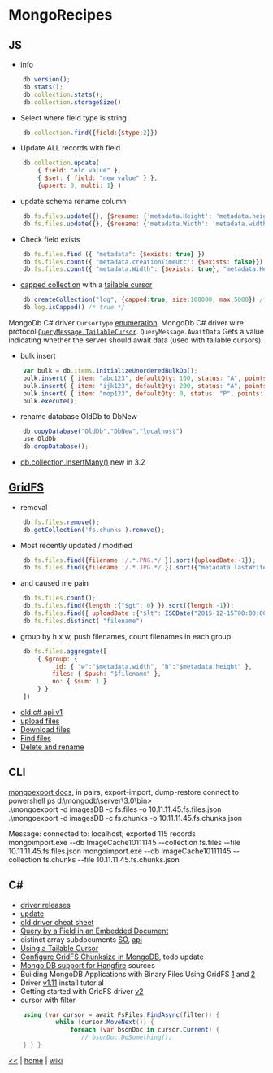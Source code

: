 # MongoRecipes

## JS

+ info
```js
    db.version(); 
    db.stats();
	db.collection.stats();
	db.collection.storageSize()
```
+ Select where field type is string  
```js
	db.collection.find({field:{$type:2}})
```
+ Update ALL records with field  
```js
	db.collection.update(  
		{ field: "old value" },  
		{ $set: { field: "new value" } },  
		{upsert: 0, multi: 1} ) 
```
+ update schema rename column
```js
	db.fs.files.update({}, {$rename: {'metadata.Height': 'metadata.height'}}, {multi:true});     
	db.fs.files.update({}, {$rename: {'metadata.Width': 'metadata.width'}}, {multi:true});  
```
+ Check field exists  
```js
	db.fs.files.find ({ "metadata": {$exists: true} }) 
	db.fs.files.count({ "metadata.creationTimeUtc": {$exists: false}}) 
	db.fs.files.count({ "metadata.Width": {$exists: true}, "metadata.Height": {$exists: true}}) 
```
+ [capped collection](https://docs.mongodb.com/manual/core/capped-collections) with a [tailable cursor](https://docs.mongodb.com/manual/tutorial/create-tailable-cursor/)
```js
    db.createCollection("log", {capped:true, size:100000, max:5000}) /* { "ok" : 1 } */
    db.log.isCapped() /* true */
```
MongoDb C# driver `CursorType` [enumeration](http://api.mongodb.com/csharp/current/html/T_MongoDB_Driver_CursorType.htm).
MongoDb C# driver wire protocol [`QueryMessage.TailableCursor`](http://api.mongodb.com/csharp/current/html/P_MongoDB_Driver_Core_WireProtocol_Messages_QueryMessage_TailableCursor.htm).
`QueryMessage.AwaitData` Gets a value indicating whether the server should await data (used with tailable cursors). 
+ bulk insert  
```js
	var bulk = db.items.initializeUnorderedBulkOp(); 
	bulk.insert( { item: "abc123", defaultQty: 100, status: "A", points: 100 } ); 
	bulk.insert( { item: "ijk123", defaultQty: 200, status: "A", points: 200 } ); 
	bulk.insert( { item: "mop123", defaultQty: 0, status: "P", points: 0 } ); 
	bulk.execute();
```
+ rename database OldDb to DbNew 
```js
	db.copyDatabase("OldDb","DbNew","localhost") 
	use OldDb 
	db.dropDatabase();
```  
+ [db.collection.insertMany()](https://docs.mongodb.com/manual/reference/method/db.collection.insertMany/) new in 3.2

## [GridFS](https://stackoverflow.com/tags/gridfs/info)

+  removal
```js
    db.fs.files.remove(); 
    db.getCollection('fs.chunks').remove();
```
+ Most recently updated / modified     
```js
    db.fs.files.find({filename :/.*.PNG.*/ }).sort({uploadDate:-1});
	db.fs.files.find({filename :/.*.JPG.*/ }).sort({"metadata.lastWriteTimeUtc":-1})
```
+ and caused me pain
```js
    db.fs.files.count(); 
    db.fs.files.find({length :{"$gt": 0} }).sort({length:-1}); 
	db.fs.files.find({ uploadDate :{"$lt": ISODate("2015-12-15T00:00:00.000Z")} },{"_id":0,"filename":1, uploadDate:1}).sort({uploadDate:-1}).pretty()
	db.fs.files.distinct( "filename")
```
+ group by h x w, push filenames, count filenames in each group  
```js
	db.fs.files.aggregate([ 
		{ $group: { 
			_id: { "w":"$metadata.width", "h":"$metadata.height" }, 
			files: { $push: "$filename" }, 
			no: { $sum: 1 } 
		} } 
	])
```
+ [old c# api v1](http://api.mongodb.com/csharp/1.2/html/0e461cba-c217-b8a4-b03f-cf05cf59ba97.htm)
+ [upload files](http://mongodb.github.io/mongo-csharp-driver/2.2/reference/gridfs/uploadingfiles/)
+ [Download files](http://mongodb.github.io/mongo-csharp-driver/2.2/reference/gridfs/downloadingfiles/)     
+ [Find files](http://mongodb.github.io/mongo-csharp-driver/2.2/reference/gridfs/findingfiles/)      
+ [Delete and rename](http://mongodb.github.io/mongo-csharp-driver/2.2/reference/gridfs/deletingandrenamingfiles/)
    


## CLI

[mongoexport docs](https://docs.mongodb.com/manual/reference/program/mongoexport/), in pairs, export-import, dump-restore 
connect to powershell ps d:\mongodb\server\3.0\bin>  
.\mongoexport -d imagesDB -c fs.files -o 10.11.11.45.fs.files.json 
.\mongoexport -d imagesDB -c fs.chunks -o 10.11.11.45.fs.chunks.json 
 
Message: connected to: localhost; exported 115 records  
mongoimport.exe --db ImageCache10111145 --collection fs.files --file 10.11.11.45.fs.files.json 
mongoimport.exe --db ImageCache10111145 --collection fs.chunks --file 10.11.11.45.fs.chunks.json

## C#

+ [driver releases](https://github.com/mongodb/mongo-csharp-driver/releases)
+ [update](https://docs.mongodb.com/getting-started/csharp/update/)
+ [old driver cheat sheet](http://www.layerworks.com/blog/2014/11/11/mongodb-shell-csharp-driver-comparison-cheat-cheet)
+ [Query by a Field in an Embedded Document](https://docs.mongodb.com/getting-started/csharp/query/#query-by-a-field-in-an-embedded-document)
+ distinct array subdocuments [SO](https://stackoverflow.com/questions/29906247/distinctasync-against-array-sub-documents-with-mongodb-c-sharp-2-0-driver),
[api](http://api.mongodb.com/csharp/2.0/html/M_MongoDB_Driver_IMongoCollection_1_DistinctAsync__1.htm)
+ [Using a Tailable Cursor](http://mongodb.github.io/mongo-csharp-driver/2.0/examples/tailable_cursor/)
+ [Configure GridFS Chunksize in MongoDB](https://stackoverflow.com/questions/10384307/configure-gridfs-chunksize-in-mongodb), todo update
+ [Mongo DB support for Hangfire](https://github.com/sergeyzwezdin/Hangfire.Mongo) sources
+ Building MongoDB Applications with Binary Files Using GridFS [1](https://www.mongodb.com/blog/post/building-mongodb-applications-binary-files-using-gridfs-part-1?jmp=docs) and [2](https://www.mongodb.com/blog/post/building-mongodb-applications-binary-files-using-gridfs-part-2)
+ Driver [v1.11](http://mongodb.github.io/mongo-csharp-driver/1.11/driver/) install tutorial
+ Getting started with GridFS driver [v2](http://mongodb.github.io/mongo-csharp-driver/2.2/reference/gridfs/gettingstarted/)
+ cursor with filter 
```cs
	using (var cursor = await FsFiles.FindAsync(filter)) { 
             while (cursor.MoveNext()) { 
                 foreach (var bsonDoc in cursor.Current) {
					// bsonDoc.DoSomething(); 
	} } }
```


[<<](./Mongo.md) 
|
[home](../README.md) 
| 
[wiki](https://github.com/illegitimis/Tutorial/wiki)   



